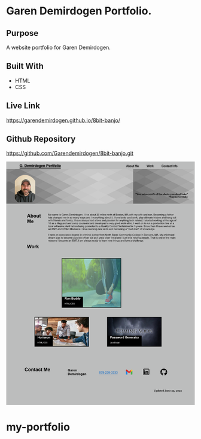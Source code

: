 # Garen Demirdogen Portfolio.

## Purpose
A website portfolio for Garen Demirdogen.

## Built With
* HTML
* CSS

## Live Link
https://garendemirdogen.github.io/8bit-banjo/

## Github Repository
https://github.com/Garendemirdogen/8bit-banjo.git

![alt text](./assets/images/Portfolio%20Screenshot.png "Screenshot of my portfolio")
# my-portfolio
